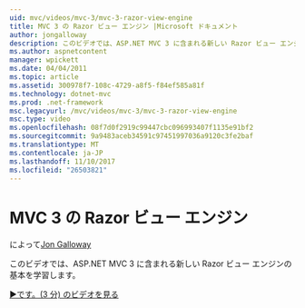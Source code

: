 ```yaml
---
uid: mvc/videos/mvc-3/mvc-3-razor-view-engine
title: MVC 3 の Razor ビュー エンジン |Microsoft ドキュメント
author: jongalloway
description: このビデオでは、ASP.NET MVC 3 に含まれる新しい Razor ビュー エンジンの基本を学習します。
ms.author: aspnetcontent
manager: wpickett
ms.date: 04/04/2011
ms.topic: article
ms.assetid: 300978f7-108c-4729-a8f5-f84ef585a81f
ms.technology: dotnet-mvc
ms.prod: .net-framework
msc.legacyurl: /mvc/videos/mvc-3/mvc-3-razor-view-engine
msc.type: video
ms.openlocfilehash: 08f7d0f2919c99447cbc096993407f1135e91bf2
ms.sourcegitcommit: 9a9483aceb34591c97451997036a9120c3fe2baf
ms.translationtype: MT
ms.contentlocale: ja-JP
ms.lasthandoff: 11/10/2017
ms.locfileid: "26503821"
---
```

<a name="mvc-3---razor-view-engine"></a>MVC 3 の Razor ビュー エンジン
====================
によって[Jon Galloway](https://github.com/jongalloway)

このビデオでは、ASP.NET MVC 3 に含まれる新しい Razor ビュー エンジンの基本を学習します。

[&#9654;です。(3 分) のビデオを見る](https://channel9.msdn.com/Blogs/ASP-NET-Site-Videos/mvc-3-razor-view-engine)
